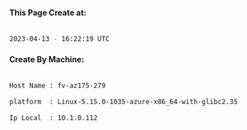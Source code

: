 
   
#### This Page Create at:

```bash

2023-04-13 - 16:22:19 UTC

```

#### Create By Machine:

```bash

Host Name : fv-az175-279

platform  : Linux-5.15.0-1035-azure-x86_64-with-glibc2.35

Ip Local  : 10.1.0.112

```

